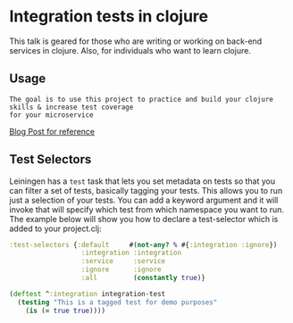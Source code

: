 # Integration tests in clojure

This talk is geared for those who are writing or working on back-end services in clojure. Also, for individuals who want to learn clojure.

## Usage
    The goal is to use this project to practice and build your clojure skills & increase test coverage 
    for your microservice
  

[Blog Post for reference](https://medium.com/@haque.zubair/continuous-coverage-with-clojure-89655c51fde8)

## Test Selectors

Leiningen has a `test` task that lets you set metadata on tests so that you can filter a set of tests, basically tagging your tests. This allows you to run just a selection of your tests. You can add a keyword argument and it will invoke that will specify which test from which namespace you want to run. The example below will show you how to declare a test-selector which is added to your project.clj:

```clojure
:test-selectors {:default     #(not-any? % #{:integration :ignore})
                  :integration :integration
                  :service     :service
                  :ignore      :ignore
                  :all         (constantly true)}
```


```clojure
(deftest ^:integration integration-test
  (testing "This is a tagged test for demo purposes"
    (is (= true true))))
```
